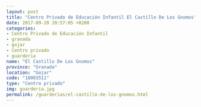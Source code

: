 ```yaml
---
layout: post
title: "Centro Privado de Educación Infantil El Castillo De Los Gnomos"
date: 2017-09-20 20:57:05 +0200
categories:
- Centro Privado de Educación Infantil
- granada
- gojar
- Centro privado
- guarderia
name: "El Castillo De Los Gnomos"
province: "Granada"
location: "Gojar"
code: "18003511"
type: "Centro privado"
img: guarderia.jpg
permalink: /guarderias/el-castillo-de-los-gnomos.html
---
```

